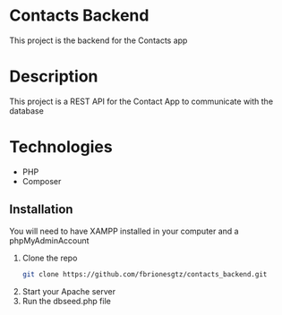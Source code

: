 # Contacts Backend

This project is the backend for the Contacts app

# Description

This project is a REST API for the Contact App to communicate with the database

# Technologies

* PHP
* Composer

## Installation
You will need to have XAMPP installed in your computer and a phpMyAdminAccount
1. Clone the repo
   ```sh
   git clone https://github.com/fbrionesgtz/contacts_backend.git
   ```
2. Start your Apache server
3. Run the dbseed.php file
